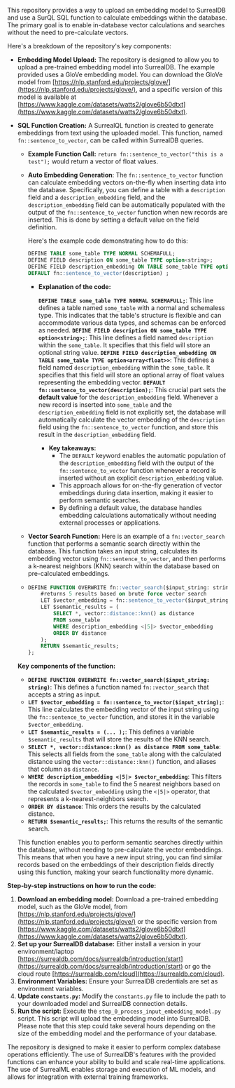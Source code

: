 This repository provides a way to upload an embedding model to SurrealDB and use a SurQL SQL function to calculate embeddings within the database. The primary goal is to enable in-database vector calculations and searches without the need to pre-calculate vectors.

Here's a breakdown of the repository's key components:

*   **Embedding Model Upload:** The repository is designed to allow you to upload a pre-trained embedding model into SurrealDB. The example provided uses a GloVe embedding model. You can download the GloVe model from [https://nlp.stanford.edu/projects/glove/](https://nlp.stanford.edu/projects/glove/), and a specific version of this model is available at [https://www.kaggle.com/datasets/watts2/glove6b50dtxt](https://www.kaggle.com/datasets/watts2/glove6b50dtxt).
*   **SQL Function Creation:** A SurrealQL function is created to generate embeddings from text using the uploaded model. This function, named `fn::sentence_to_vector`, can be called within SurrealDB queries.
    *   **Example Function Call:** `return fn::sentence_to_vector("this is a test");` would return a vector of float values.
    *   **Auto Embedding Generation**: The `fn::sentence_to_vector` function can calculate embedding vectors on-the-fly when inserting data into the database. Specifically, you can define a table with a `description` field and a `description_embedding` field, and the `description_embedding` field can be automatically populated with the output of the `fn::sentence_to_vector` function when new records are inserted. This is done by setting a default value on the field definition.

        Here's the example code demonstrating how to do this:

        ```sql
        DEFINE TABLE some_table TYPE NORMAL SCHEMAFULL;
        DEFINE FIELD description ON some_table TYPE option<string>;
        DEFINE FIELD description_embedding ON TABLE some_table TYPE option<array<float>>
        DEFAULT fn::sentence_to_vector(description) ;
        ```

        * **Explanation of the code:**

            **`DEFINE TABLE some_table TYPE NORMAL SCHEMAFULL;`**: This line defines a table named `some_table` with a normal and schemaless type. This indicates that the table's structure is flexible and can accommodate various data types, and schemas can be enforced as needed.
            **`DEFINE FIELD description ON some_table TYPE option<string>;`**: This line defines a field named `description` within the `some_table`. It specifies that this field will store an optional string value.
            **`DEFINE FIELD description_embedding ON TABLE some_table TYPE option<array<float>>`**: This defines a field named `description_embedding` within the `some_table`. It specifies that this field will store an optional array of float values representing the embedding vector.
            **`DEFAULT fn::sentence_to_vector(description);`**: This crucial part sets the **default value** for the `description_embedding` field. Whenever a new record is inserted into `some_table` and the `description_embedding` field is not explicitly set, the database will automatically calculate the vector embedding of the `description` field using the `fn::sentence_to_vector` function, and store this result in the `description_embedding` field.

            * **Key takeaways:**
                * The `DEFAULT` keyword enables the automatic population of the `description_embedding` field with the output of the `fn::sentence_to_vector` function whenever a record is inserted without an explicit `description_embedding` value.
                * This approach allows for on-the-fly generation of vector embeddings during data insertion, making it easier to perform semantic searches.
                * By defining a default value, the database handles embedding calculations automatically without needing external processes or applications.



      *   **Vector Search Function:** Here is an example of a `fn::vector_search` function that performs a semantic search directly within the database. This function takes an input string, calculates its embedding vector using `fn::sentence_to_vector`, and then performs a k-nearest neighbors (KNN) search within the database based on pre-calculated embeddings.

      * ```sql
        DEFINE FUNCTION OVERWRITE fn::vector_search($input_string: string) {
            #returns 5 results based on brute force vector search
            LET $vector_embedding = fn::sentence_to_vector($input_string);
            LET $semantic_results = (
                SELECT *, vector::distance::knn() as distance
                FROM some_table
                WHERE description_embedding <|5|> $vector_embedding
                ORDER BY distance
            );
            RETURN $semantic_results;
        };
        ```
      
      **Key components of the function:**
      
      *   **`DEFINE FUNCTION OVERWRITE fn::vector_search($input_string: string)`**: This defines a function named `fn::vector_search` that accepts a string as input.
      *   **`LET $vector_embedding = fn::sentence_to_vector($input_string);`**: This line calculates the embedding vector of the input string using the `fn::sentence_to_vector` function, and stores it in the variable `$vector_embedding`.
      *   **`LET $semantic_results = (... );`**: This defines a variable `$semantic_results` that will store the results of the KNN search.
      *   **`SELECT *, vector::distance::knn() as distance FROM some_table`**: This selects all fields from the `some_table` along with the calculated distance using the `vector::distance::knn()` function, and aliases that column as `distance`.
      *   **`WHERE description_embedding <|5|> $vector_embedding`**: This filters the records in `some_table` to find the 5 nearest neighbors based on the calculated `$vector_embedding` using the `<|5|>` operator, that represents a k-nearest-neighbors search.
      *   **`ORDER BY distance`**: This orders the results by the calculated distance.
      *   **`RETURN $semantic_results;`**: This returns the results of the semantic search.
      
      This function enables you to perform semantic searches directly within the database, without needing to pre-calculate the vector embeddings. This means that when you have a new input string, you can find similar records based on the embeddings of their description fields directly using this function, making your search functionality more dynamic.




**Step-by-step instructions on how to run the code:**

1.  **Download an embedding model:** Download a pre-trained embedding model, such as the GloVe model, from [https://nlp.stanford.edu/projects/glove/](https://nlp.stanford.edu/projects/glove/) or the specific version from [https://www.kaggle.com/datasets/watts2/glove6b50dtxt](https://www.kaggle.com/datasets/watts2/glove6b50dtxt).
2.  **Set up your SurrealDB database:** Either install a version in your environment/laptop [https://surrealdb.com/docs/surrealdb/introduction/start](https://surrealdb.com/docs/surrealdb/introduction/start) or go the cloud route [https://surrealdb.com/cloud](https://surrealdb.com/cloud).
4.  **Environment Variables:** Ensure your SurrealDB credentials are set as environment variables.
3.  **Update `constants.py`:** Modify the `constants.py` file to include the path to your downloaded model and SurrealDB connection details.
5.  **Run the script:** Execute the `step_0_process_input_embedding_model.py` script. This script will upload the embedding model into SurrealDB. Please note that this step could take several hours depending on the size of the embedding model and the performance of your database.

The repository is designed to make it easier to perform complex database operations efficiently. The use of SurrealDB's features with the provided functions can enhance your ability to build and scale real-time applications. The use of SurrealML enables storage and execution of ML models, and allows for integration with external training frameworks.

